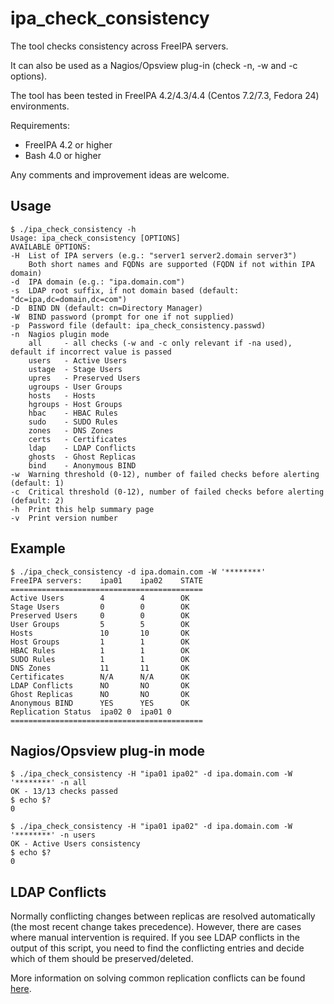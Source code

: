# ipa_check_consistency
The tool checks consistency across FreeIPA servers.

It can also be used as a Nagios/Opsview plug-in (check -n, -w and -c  options).

The tool has been tested in FreeIPA 4.2/4.3/4.4 (Centos 7.2/7.3, Fedora 24) environments.

Requirements:
* FreeIPA 4.2 or higher
* Bash 4.0 or higher

Any comments and improvement ideas are welcome.

## Usage
```
$ ./ipa_check_consistency -h
Usage: ipa_check_consistency [OPTIONS]
AVAILABLE OPTIONS:
-H  List of IPA servers (e.g.: "server1 server2.domain server3")
    Both short names and FQDNs are supported (FQDN if not within IPA domain)
-d  IPA domain (e.g.: "ipa.domain.com")
-s  LDAP root suffix, if not domain based (default: "dc=ipa,dc=domain,dc=com")
-D  BIND DN (default: cn=Directory Manager)
-W  BIND password (prompt for one if not supplied)
-p  Password file (default: ipa_check_consistency.passwd)
-n  Nagios plugin mode
    all     - all checks (-w and -c only relevant if -na used), default if incorrect value is passed
    users   - Active Users
    ustage  - Stage Users
    upres   - Preserved Users
    ugroups - User Groups
    hosts   - Hosts
    hgroups - Host Groups
    hbac    - HBAC Rules
    sudo    - SUDO Rules
    zones   - DNS Zones
    certs   - Certificates
    ldap    - LDAP Conflicts
    ghosts  - Ghost Replicas
    bind    - Anonymous BIND
-w  Warning threshold (0-12), number of failed checks before alerting (default: 1)
-c  Critical threshold (0-12), number of failed checks before alerting (default: 2)
-h  Print this help summary page
-v  Print version number
```

## Example
```
$ ./ipa_check_consistency -d ipa.domain.com -W '********'
FreeIPA servers:    ipa01    ipa02    STATE
===========================================
Active Users        4        4        OK
Stage Users         0        0        OK
Preserved Users     0        0        OK
User Groups         5        5        OK
Hosts               10       10       OK
Host Groups         1        1        OK
HBAC Rules          1        1        OK
SUDO Rules          1        1        OK
DNS Zones           11       11       OK
Certificates        N/A      N/A      OK
LDAP Conflicts      NO       NO       OK
Ghost Replicas      NO       NO       OK
Anonymous BIND      YES      YES      OK
Replication Status  ipa02 0  ipa01 0
===========================================
```

## Nagios/Opsview plug-in mode
```
$ ./ipa_check_consistency -H "ipa01 ipa02" -d ipa.domain.com -W '********' -n all
OK - 13/13 checks passed
$ echo $?
0
```
```
$ ./ipa_check_consistency -H "ipa01 ipa02" -d ipa.domain.com -W '********' -n users
OK - Active Users consistency
$ echo $?
0
```

## LDAP Conflicts
Normally conflicting changes between replicas are resolved automatically (the most recent change takes precedence).
However, there are cases where manual intervention is required. If you see LDAP conflicts in the output of this script,
you need to find the conflicting entries and decide which of them should be preserved/deleted.

More information on solving common replication conflicts can be found [here](https://access.redhat.com/documentation/en-us/red_hat_directory_server/10/html/administration_guide/managing_replication-solving_common_replication_conflicts).
